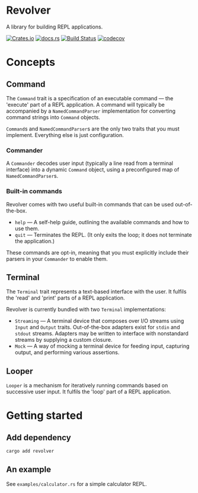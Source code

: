 Revolver
===
A library for building REPL applications.

[![Crates.io](https://img.shields.io/crates/v/revolver?style=flat-square&logo=rust)](https://crates.io/crates/revolver)
[![docs.rs](https://img.shields.io/badge/docs.rs-revolver-blue?style=flat-square&logo=docs.rs)](https://docs.rs/revolver)
[![Build Status](https://img.shields.io/github/workflow/status/kindredgroup/revolver/Cargo%20build?style=flat-square&logo=github)](https://github.com/kindredgroup/revolver/actions/workflows/master.yml)
[![codecov](https://img.shields.io/codecov/c/github/kindredgroup/revolver/master?style=flat-square&logo=codecov)](https://codecov.io/gh/kindredgroup/revolver)

# Concepts
## Command
The `Command` trait is a specification of an executable command — the 'execute' part of a REPL application. A command will typically be accompanied by a `NamedCommandParser` implementation for converting command strings into `Command` objects.

`Command`s and `NamedCommandParser`s are the only two traits that you must implement. Everything else is just configuration.

### Commander
A `Commander` decodes user input (typically a line read from a terminal interface) into a dynamic `Command` object, using a preconfigured map of `NamedCommandParser`s.

### Built-in commands
Revolver comes with two useful built-in commands that can be used out-of-the-box.

* `help` — A self-help guide, outlining the available commands and how to use them.
* `quit` — Terminates the REPL. (It only exits the loop; it does not terminate the application.)

These commands are opt-in, meaning that you must explicitly include their parsers in your `Commander` to enable them.

## Terminal
The `Terminal` trait represents a text-based interface with the user. It fulfils the 'read' and 'print' parts of a REPL application.

Revolver is currently bundled with two `Terminal` implementations:

* `Streaming` — A terminal device that composes over I/O streams using `Input` and `Output` traits. Out-of-the-box adapters exist for `stdin` and `stdout` streams. Adapters may be written to interface with nonstandard streams by supplying a custom closure.
* `Mock` — A way of mocking a terminal device for feeding input, capturing output, and performing various assertions.

## Looper
`Looper` is a mechanism for iteratively running commands based on successive user input. It fulfils the 'loop' part of a REPL application.

# Getting started
## Add dependency
```sh
cargo add revolver
```

## An example
See `examples/calculator.rs` for a simple calculator REPL. 